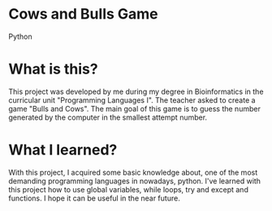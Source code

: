 # Cows and Bulls Game
Python

# What is this?
This project was developed by me during my degree in Bioinformatics in the curricular unit "Programming Languages I".
The teacher asked to create a game "Bulls and Cows". The main goal of this game is to guess the number generated by the computer in the 
smallest attempt number.

# What I learned? 
With this project, I acquired some basic knowledge about, one of the most demanding programming languages in nowadays, python.
I've learned with this project how to use global variables, while loops, try and except and functions.
I hope it can be useful in the near future.
